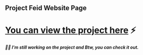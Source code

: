 ## Project Feid Website Page

# [You can view the project here](https://project-feid-website-page.vercel.app/) ⚡️ 
##### 🤙🏼 I'm still working on the project and Btw, you can check it out. 

